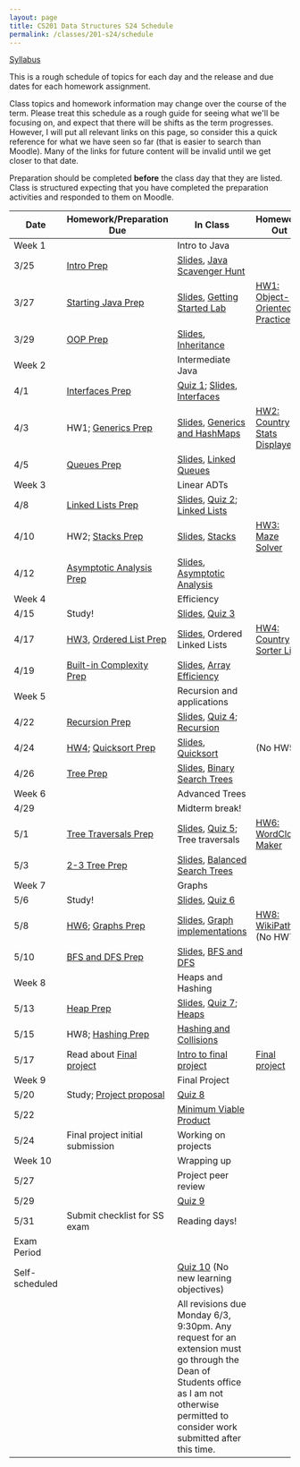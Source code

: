 ```yaml
---
layout: page
title: CS201 Data Structures S24 Schedule
permalink: /classes/201-s24/schedule
---
```


[Syllabus](syllabus)

This is a rough schedule of topics for each day and the release and due dates for each homework assignment.

Class topics and homework information may change over the course of the term. Please treat this schedule as a rough guide for seeing what we'll be focusing on, and expect that there will be shifts as the term progresses. However, I will put all relevant links on this page, so consider this a quick reference for what we have seen so far (that is easier to search than Moodle). Many of the links for future content will be invalid until we get closer to that date.

Preparation should be completed **before** the class day that they are listed. Class is structured expecting that you have completed the preparation activities and responded to them on Moodle.

| Date	| Homework/Preparation Due	| In Class |	Homework Out |
| ------- | --------------- | ------------- | -------------- |
| Week 1 | | Intro to Java | |
| 3/25| [Intro Prep](intro-prep) | [Slides](https://docs.google.com/presentation/d/1UHLuNHEqkFgvyjIP7NlQ8gmTNcQV6MV_BW7tZKu3KSI/edit?usp=sharing), [Java Scavenger Hunt](java_scavenger)| |
| 3/27 | [Starting Java Prep](java-prep) | [Slides](https://docs.google.com/presentation/d/111e8aN22RVuWTrkehnOiu9Vakl-7yaWsE-jG0N_wAb0/edit?usp=sharing), [Getting Started Lab](getting-started) |	[HW1: Object-Oriented Practice](hw1-oop-practice) |
| 3/29 | [OOP Prep](oop-prep)	|  [Slides](https://docs.google.com/presentation/d/10Otmzbc3xmomu9reYlA7BkfQrjTV0PT8Ff0z7bXFccE/edit?usp=sharing), [Inheritance](inheritance-activity) |	 |
| Week 2 | | Intermediate Java | |
| 4/1 | [Interfaces Prep](interfaces-prep) 	|	 [Quiz 1](quiz1); [Slides](https://docs.google.com/presentation/d/1DK4AKcj88e0xmk8cSTuQ8_A9aclOzpennhihtsYQ3M8/edit?usp=sharing), [Interfaces](interface-lab)	| |
| 4/3 | HW1; [Generics Prep](generics-prep) |	[Slides](https://docs.google.com/presentation/d/1cepRCKPmYA0e6pVS9zCuVTNt05ol-6iohUyGVbYe7Yg/edit?usp=sharing),	[Generics and HashMaps](maps-lab)	| [HW2: Country Stats Displayer](hw2)|
| 4/5 |[Queues Prep](queues-prep)  | [Slides](https://docs.google.com/presentation/d/1afPoQCxaKTGpSYQhgG7YnMQI_OusOVIyhpfuhZoaYM0/edit?usp=sharing), [Linked Queues](queues-lab)	| |
| Week 3 | | Linear ADTs | |
| 4/8 | [Linked Lists Prep](linkedlist-prep)  | [Slides](https://docs.google.com/presentation/d/10hNAX9AdW95L692k9iYUtOuD7k41yKhpkOzwnejqL7Q/edit?usp=sharing),	[Quiz 2](quiz2);  [Linked Lists](linked-list-lab) |  |
| 4/10 | HW2; [Stacks Prep](stacks-prep) |		[Slides](https://docs.google.com/presentation/d/1H7QT2hsZKnSrNqYjM5RTblezNSdyccRDXZGk7Ksc35Y/edit?usp=sharing), [Stacks](stacks)	| [HW3: Maze Solver](hw3) |
| 4/12 | [Asymptotic Analysis Prep](analysis-prep)|	  [Slides](https://docs.google.com/presentation/d/1Eyix3Jq1u4XgrfTGZ6AhqX01Vk4NFflqzUfb5u-rmMs/edit?usp=sharing), [Asymptotic Analysis](analysis-activity)	| |
| Week 4 | | Efficiency | |
| 4/15 | Study! | [Slides](https://docs.google.com/presentation/d/1XXJufttGR5lfuN4X1TFGb3UxrRjT7z9iNqBob34Z8w4/edit?usp=sharing), [Quiz 3](quiz3)	|  |
| 4/17 | [HW3](hw3), [Ordered List Prep](ordered-list-prep) |	[Slides](https://docs.google.com/presentation/d/16uGYvidvPjq8MTTqrfF-yFOwc-0RJZxCb5YvjJ_hWEk/edit?usp=sharing), Ordered Linked Lists	| [HW4: Country Sorter List](hw4)|
| 4/19 |[Built-in Complexity Prep](built-in-prep) |[Slides](https://docs.google.com/presentation/d/1ixf9mfSU1yI62J6o9VgpEv827wsolrNos5t-EA9xp6g/edit?usp=sharing),	[Array Efficiency](array-efficiency)  | |
| Week 5 |  | Recursion and applications | |
| 4/22 |	[Recursion Prep](recursion-prep)	| [Slides](https://docs.google.com/presentation/d/1J5yUGCvuD5na3zzMB1Gwcfw9oquvuZjrBn6rQY_whCk/edit?usp=sharing), [Quiz 4](quiz4); [Recursion](recursion)	|  |
| 4/24 | [HW4](hw4); [Quicksort Prep](quicksort-prep)|	[Slides](https://docs.google.com/presentation/d/1nNYV5THRf3mmhkOm3ZIOxikL4s1S2gsd-ggW0HTf6JQ/edit?usp=sharing), [Quicksort](quicksort-lab)	| (No HW5)   |
| 4/26	| [Tree Prep](tree-prep) |	[Slides](https://docs.google.com/presentation/d/1zY85kdjeIpR4TfMIYpEUQY1X8X9eZc-GQ3y77tTFR-M/edit?usp=sharing), [Binary Search Trees](BST-lab)	| |
| Week 6 | | Advanced Trees | |
| 4/29 |  | Midterm break! | |
| 5/1 |  [Tree Traversals Prep](tree-traversals-prep)|[Slides](https://docs.google.com/presentation/d/12-3NDH-lGf-9iwJOBd-HDihYPmZMybZ9lRUPu6rkGAw/edit?usp=sharing), [Quiz 5](quiz5); Tree traversals	| [HW6: WordCloud Maker](hw6) |
| 5/3 | [2-3 Tree Prep](2-3-prep) |	[Slides](https://docs.google.com/presentation/d/1XyWxBzy9mau_PItICmap2KxLQF1CkqzhqaTo3kJIqvY/edit?usp=sharing),	[Balanced Search Trees](two-three-tree)	| |
| Week 7 | | Graphs | |
| 5/6 | Study! | [Slides](https://docs.google.com/presentation/d/1LiCZk0vNAt91dgrWNwdRoUh_yfAR7oEEm6VNRWdwvaU/edit?usp=sharing), [Quiz 6](quiz6)	 | |
| 5/8 |	[HW6](hw6); [Graphs Prep](graphs-prep)  | [Slides](https://docs.google.com/presentation/d/1KbL67M0tj4RsW1GJ-z1nMIGopICpXgGj8NxGONNOjlk/edit?usp=sharing),	[Graph implementations](graphs)	|  [HW8: WikiPaths](hw8) (No HW7) |
| 5/10 | [BFS and DFS Prep](bfs-dfs-prep) |	[Slides](https://docs.google.com/presentation/d/16XjCC--i2X3qDYPpNTs-9ltu2gUX8z-551ZXv3t6aeI/edit?usp=sharing), [BFS and DFS](traversal-lab)		| |
| Week 8 | | Heaps and Hashing | |
| 5/13 | [Heap Prep](heaps-prep) | [Slides](https://docs.google.com/presentation/d/19lBCI_qNVBPek7LzbuYIWVGSn37PDvEr69pnKD4zGsc/edit?usp=sharing), [Quiz 7](quiz7); [Heaps](heap)		 |  |	
| 5/15 | HW8; [Hashing Prep](hashing-prep)	|  [Hashing and Collisions](hashing)  |	 |
| 5/17 | Read about [Final project](final-project) | [Intro to final project](project-intro) 	| [Final project](final-project) |	
| Week 9 | | Final Project | |
| 5/20 | Study; [Project proposal](final-project#project-proposal)  |  [Quiz 8](quiz8)	| |
| 5/22 |  | [Minimum Viable Product](project-checkin)	 |	 |
| 5/24	| Final project initial submission | Working on projects  | |
| Week 10 | | Wrapping up | |
| 5/27 |  | Project peer review | |
| 5/29 |  | [Quiz 9](quiz9) | |
| 5/31 | Submit checklist for SS exam | Reading days!| |
| Exam Period | | | |
| Self-scheduled | | [Quiz 10](quiz10) (No new learning objectives) | |
| | | All revisions due Monday 6/3, 9:30pm. Any request for an extension must go through the Dean of Students office as I am not otherwise permitted to consider work submitted after this time. | |